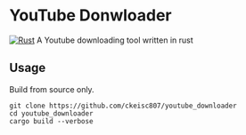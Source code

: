 # YouTube Donwloader
[![Rust](https://github.com/ckeisc807/youtube_downloader/actions/workflows/rust.yml/badge.svg)](https://github.com/ckeisc807/youtube_downloader/actions/workflows/rust.yml)
A Youtube downloading tool written in rust

## Usage 
Build from source only.

```
git clone https://github.com/ckeisc807/youtube_downloader
cd youtube_downloader
cargo build --verbose
```
